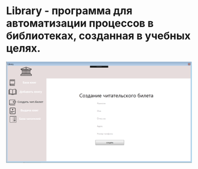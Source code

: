 # Library - программа для автоматизации процессов в библиотеках, созданная в учебных целях.
![Image alt](https://github.com/Quersuma/Librarys/raw/master/project/7.png)
